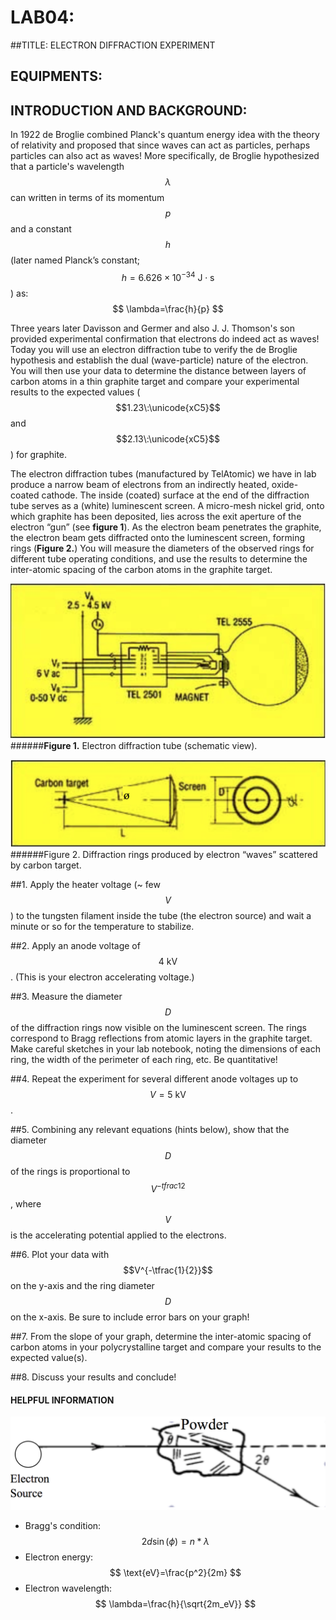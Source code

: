 # LAB04:

##TITLE:
ELECTRON DIFFRACTION EXPERIMENT

## EQUIPMENTS:


## INTRODUCTION AND BACKGROUND:
In 1922 de Broglie combined Planck's quantum energy idea with the theory of relativity and proposed that since waves can act as particles, perhaps particles can also act as waves!  More specifically, de Broglie hypothesized that a particle's wavelength $$\lambda$$ can written in terms of its momentum $$p$$ and a constant $$h$$ (later named Planck’s constant; $$h=6.626\times10^{-34}\:\text{J}\cdot\text{s}$$) as:
$$
\lambda=\frac{h}{p}
$$

Three years later Davisson and Germer and also J. J. Thomson's son provided experimental confirmation that electrons do indeed act as waves!  Today you will use an electron diffraction tube to verify the de Broglie hypothesis and establish the dual (wave-particle) nature of the electron.  You will then use your data to determine the distance between layers of carbon atoms in a thin graphite target and compare your experimental results to the expected values ($$1.23\:\unicode{xC5}$$ and $$2.13\:\unicode{xC5}$$) for graphite.

The electron diffraction tubes (manufactured by TelAtomic) we have in lab produce a narrow beam of electrons from an indirectly heated, oxide-coated cathode.  The inside (coated) surface at the end of the diffraction tube serves as a (white) luminescent screen.  A micro-mesh nickel grid, onto which graphite has been deposited, lies across the exit aperture of the electron “gun” (see **figure 1**).  As the electron beam penetrates the graphite, the electron beam gets diffracted onto the luminescent screen, forming rings (**Figure 2.**) You will measure the diameters of the observed rings for different tube operating conditions, and use the results to determine the inter-atomic spacing of the carbon atoms in the graphite target.

![fig01](lab04/[PHYS034]lab04-fig01.png)
######**Figure 1.** Electron diffraction tube (schematic view).


![fig02](lab04/[PHYS034]lab04-fig02.png)
######Figure 2. Diffraction rings produced by electron “waves” scattered by carbon target.


##1.
Apply the heater voltage (~ few $$V$$) to the tungsten filament inside the tube (the electron source) and wait a minute or so for the temperature to stabilize.

##2.
Apply an anode voltage of $$4\:\text{kV}$$. (This is your electron accelerating voltage.)

##3.
Measure the diameter $$D$$ of the diffraction rings now visible on the luminescent screen.  The rings correspond to Bragg reflections from atomic layers in the graphite target. Make careful sketches in your lab notebook, noting the dimensions of each ring, the width of the perimeter of each ring, etc.  Be quantitative!

##4.
Repeat the experiment for several different anode voltages up to $$V=5\:\text{kV}$$.

##5.
Combining any relevant equations (hints below), show that the diameter $$D$$ of the rings is proportional to $$V^{-tfrac{1}{2}}$$, where $$V$$ is the accelerating potential applied to the electrons.

##6.
Plot your data with $$V^{-\tfrac{1}{2}}$$ on the y-axis and the ring diameter $$D$$ on the x-axis.  Be sure to include error bars on your graph!

##7.
From the slope of your graph, determine the inter-atomic spacing of carbon atoms in your polycrystalline target and compare your results to the expected value(s).

##8.
Discuss your results and conclude!

#### HELPFUL INFORMATION
![fig03](lab04/[PHYS034]lab04-fig03.png)

- Bragg's condition:
$$
2d\sin{(\phi)}=n*\lambda
$$
- Electron energy:
$$
\text{eV}=\frac{p^2}{2m}
$$
- Electron wavelength:
$$
\lambda=\frac{h}{\sqrt{2m_eV}}
$$

